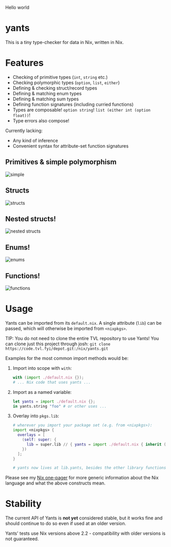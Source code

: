 Hello world

yants
=====

This is a tiny type-checker for data in Nix, written in Nix.

# Features

* Checking of primitive types (`int`, `string` etc.)
* Checking polymorphic types (`option`, `list`, `either`)
* Defining & checking struct/record types
* Defining & matching enum types
* Defining & matching sum types
* Defining function signatures (including curried functions)
* Types are composable! `option string`! `list (either int (option float))`!
* Type errors also compose!

Currently lacking:

* Any kind of inference
* Convenient syntax for attribute-set function signatures

## Primitives & simple polymorphism

![simple](/about/nix/yants/screenshots/simple.png)

## Structs

![structs](/about/nix/yants/screenshots/structs.png)

## Nested structs!

![nested structs](/about/nix/yants/screenshots/nested-structs.png)

## Enums!

![enums](/about/nix/yants/screenshots/enums.png)

## Functions!

![functions](/about/nix/yants/screenshots/functions.png)

# Usage

Yants can be imported from its `default.nix`. A single attribute (`lib`) can be
passed, which will otherwise be imported from `<nixpkgs>`.

TIP: You do not need to clone the entire TVL repository to use Yants!
You can clone just this project through josh: `git clone
https://code.tvl.fyi/depot.git:/nix/yants.git`

Examples for the most common import methods would be:

1. Import into scope with `with`:
    ```nix
    with (import ./default.nix {});
    # ... Nix code that uses yants ...
    ```

2. Import as a named variable:
    ```nix
    let yants = import ./default.nix {};
    in yants.string "foo" # or other uses ...
    ````

3. Overlay into `pkgs.lib`:
    ```nix
    # wherever you import your package set (e.g. from <nixpkgs>):
    import <nixpkgs> {
      overlays = [
        (self: super: {
          lib = super.lib // { yants = import ./default.nix { inherit (super) lib; }; };
        })
      ];
    }

    # yants now lives at lib.yants, besides the other library functions!
    ```

Please see my [Nix one-pager](https://github.com/tazjin/nix-1p) for more generic
information about the Nix language and what the above constructs mean.

# Stability

The current API of Yants is **not yet** considered stable, but it works fine and
should continue to do so even if used at an older version.

Yants' tests use Nix versions above 2.2 - compatibility with older versions is
not guaranteed.
